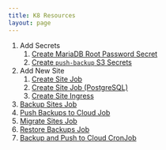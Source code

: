 ```yaml
---
title: K8 Resources
layout: page
---
```


1. Add Secrets
    1. [Create MariaDB Root Password Secret](create-mariadb-root-password-secret)
    2. [Create `push-backup` S3 Secrets](create-push-backup-s3-secret)
2. Add New Site
    1. [Create Site Job](create-new-site-job)
    2. [Create Site Job (PostgreSQL)](create-new-site-job-postgresql)
    3. [Create Site Ingress](create-site-ingress)
3. [Backup Sites Job](create-backup-sites-job)
4. [Push Backups to Cloud Job](create-push-backups-to-cloud-job)
5. [Migrate Sites Job](create-migrate-sites-job)
6. [Restore Backups Job](create-restore-backups-job)
7. [Backup and Push to Cloud CronJob](create-backup-and-push-to-cloud-cronjob)

